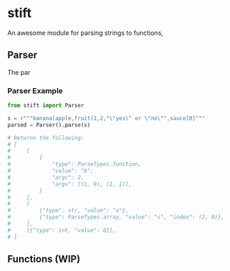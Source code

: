 # stift

An awesome module for parsing strings to functions,

## Parser

The par

### Parser Example

```python
from stift import Parser

s = r"""banana(apple,fruit(1,2,"\"yes\" or \"no\"",sauce[0]"""
parsed = Parser().parse(s)

# Returns the following:
# [
#     [
#         {
#             "type": ParseTypes.function,
#             "value": "b",
#             "argc": 2,
#             "argv": [(1, 0), (1, 1)],
#         }
#     ],
#     [
#         {"type": str, "value": "a"},
#         {"type": ParseTypes.array, "value": "s", "index": (2, 0)},
#     ],
#     [{"type": int, "value": 0}],
# ]
```

## Functions (WIP)
